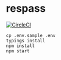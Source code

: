 # respass

[![CircleCI](https://circleci.com/gh/sketchglass/respass.svg?style=svg)](https://circleci.com/gh/sketchglass/respass)

```
cp .env.sample .env
typings install
npm install
npm start
```
